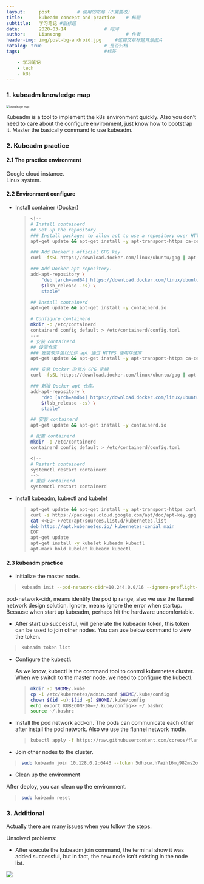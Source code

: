 ```yaml
---
layout:     post   		  # 使用的布局（不需要改）
title:      kubeadm concept and practice    # 标题
subtitle:   学习笔记 #副标题
date:       2020-03-14 				# 时间
author:     Liansong 						# 作者
header-img: img/post-bg-android.jpg 	#这篇文章标题背景图片
catalog: true 						# 是否归档
tags:								#标签

    - 学习笔记
    - tech
    - k8s
---
```


### 1. kubeadm knowledge map



<img src="https://tva1.sinaimg.cn/large/00831rSTgy1gctptvfodzj318m0min0y.jpg" alt="knowleage map" style="zoom:50%;" />

Kubeadm is a tool to implement the k8s environment quickly. Also you don't need to care about the configure environment, just know how to bootstrap it.  Master the basically command to use kubeadm.


### 2. Kubeadm practice

#### 2.1 The practice environment

Google cloud instance.  
Linux system.

#### 2.2 Environment configure

* Install container (Docker)

  > ```bash
  > <!--
  > # Install containerd
  > ## Set up the repository
  > ### Install packages to allow apt to use a repository over HTTPS
  > apt-get update && apt-get install -y apt-transport-https ca-certificates curl software-properties-common
  > 
  > ### Add Docker’s official GPG key
  > curl -fsSL https://download.docker.com/linux/ubuntu/gpg | apt-key add -
  > 
  > ### Add Docker apt repository.
  > add-apt-repository \
  >     "deb [arch=amd64] https://download.docker.com/linux/ubuntu \
  >     $(lsb_release -cs) \
  >     stable"
  > 
  > ## Install containerd
  > apt-get update && apt-get install -y containerd.io
  > 
  > # Configure containerd
  > mkdir -p /etc/containerd
  > containerd config default > /etc/containerd/config.toml
  > -->
  > # 安装 containerd
  > ## 设置仓库
  > ### 安装软件包以允许 apt 通过 HTTPS 使用存储库
  > apt-get update && apt-get install -y apt-transport-https ca-certificates curl software-properties-common
  > 
  > ### 安装 Docker 的官方 GPG 密钥
  > curl -fsSL https://download.docker.com/linux/ubuntu/gpg | apt-key add -
  > 
  > ### 新增 Docker apt 仓库。
  > add-apt-repository \
  >     "deb [arch=amd64] https://download.docker.com/linux/ubuntu \
  >     $(lsb_release -cs) \
  >     stable"
  > 
  > ## 安装 containerd
  > apt-get update && apt-get install -y containerd.io
  > 
  > # 配置 containerd
  > mkdir -p /etc/containerd
  > containerd config default > /etc/containerd/config.toml
  > 
  > <!--
  > # Restart containerd
  > systemctl restart containerd
  > -->
  > # 重启 containerd
  > systemctl restart containerd
  > ```



* Install kubeadm, kubectl and kubelet

  >```bash
  >apt-get update && apt-get install -y apt-transport-https curl
  >curl -s https://packages.cloud.google.com/apt/doc/apt-key.gpg | apt-key add -
  >cat <<EOF >/etc/apt/sources.list.d/kubernetes.list
  >deb https://apt.kubernetes.io/ kubernetes-xenial main
  >EOF
  >apt-get update
  >apt-get install -y kubelet kubeadm kubectl
  >apt-mark hold kubelet kubeadm kubectl
  >```

  

#### 2.3 kubeadm practice

*  Initialize the master node.

  > ```bash
  > kubeadm init --pod-network-cidr=10.244.0.0/16 --ignore-preflight-errors=all
  > ```

  pod-network-cidr, means identify the pod ip range, also we use the flannel network design solution.
  Ignore, means ignore the error when startup. Because when start up kubeadm, perhaps hit the hardware uncomfortable. 
  
  
  
*  After start up successful, will generate the kubeadm token, this token can be used to join other nodes. You can use below command to view the token.

  > ```bash
  > kubeadm token list
  > ```
  
  


- Configure the kubectl.

  As we know, kubectl is the command tool to control kubernetes cluster. When we switch to the master node, we need to configure the kubectl.

  > ```bash
  > mkdir -p $HOME/.kube
  > cp -i /etc/kubernetes/admin.conf $HOME/.kube/config
  > chown $(id -u):$(id -g) $HOME/.kube/config
  > echo export KUBECONFIG=~/.kube/config>> ~/.bashrc
  > source ~/.bashrc
  > ```




- Install the pod network add-on. The pods can communicate each other after install the pod network. Also we use the flannel network mode.

  > ``` bash
  > kubectl apply -f https://raw.githubusercontent.com/coreos/flannel/2140ac876ef134e0ed5af15c65e414cf26827915/Documentation/kube-flannel.yml
  > ```
  
  
  
-  Join other nodes to the cluster.

  > ``` bash
  > sudo kubeadm join 10.128.0.2:6443 --token 5dhzcw.h7aih16mg982ms2o --discovery-token-ca-cert-hash sha256:e9e6843a6ae6fc5fb8acb9f116bc58d1c1e0f30d1da9bfe3bf151319c3788d57 --ignore-preflight-errors=all
  > ```
  
  


-  Clean up the environment

  After deploy, you can clean up the environment. 

  > ```bash
  > sudo kubeadm reset
  > ```



### 3. Additional

Actually there are many issues when you follow the steps.

Unsolved problems:

*  After execute the kubeadm join command, the terminal show it was added successful, but in fact, the new node isn't existing in the node list.

  ![](https://tva1.sinaimg.cn/large/00831rSTgy1gctpsng90mj326w0t6gx6.jpg)
  
  

